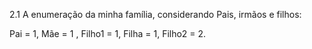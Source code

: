 2.1 A enumeração da minha família, considerando Pais, irmãos e filhos:

Pai =  1,
Mãe = 1 ,
Filho1 = 1,
Filha = 1,
Filho2 = 2.